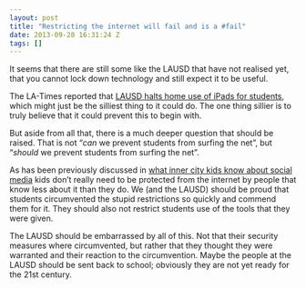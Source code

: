 ```yaml
---
layout: post
title: "Restricting the internet will fail and is a #fail"
date: 2013-09-28 16:31:24 Z
tags: []
---
```

It seems that there are still some like the LAUSD that have not realised yet, that you cannot lock down technology and still expect it to be useful.

The LA-Times reported that [LAUSD halts home use of iPads for students](http://www.latimes.com/local/lanow/la-me-ln-lausd-ipad-hack-20130925,0,6974454.story), which might just be the silliest thing to it could do. The one thing sillier is to truly believe that it could prevent this to begin with.

But aside from all that, there is a much deeper question that should be raised. That is not “_can_ we prevent students from surfing the net”, but “_should_ we prevent students from surfing the net”.

As has been previously discussed in [what inner city kids know about social media](http://pipobscure.tumblr.com/post/62261968235/what-inner-city-kids-know-about-social-media-and-why) kids don’t really need to be protected from the internet by people that know less about it than they do. We (and the LAUSD) should be proud that students circumvented the stupid restrictions so quickly and commend them for it. They should also not restrict students use of the tools that they were given.

The LAUSD should be embarrassed by all of this. Not that their security measures where circumvented, but rather that they thought they were warranted and their reaction to the circumvention. Maybe the people at the LAUSD should be sent back to school; obviously they are not yet ready for the 21st century.
